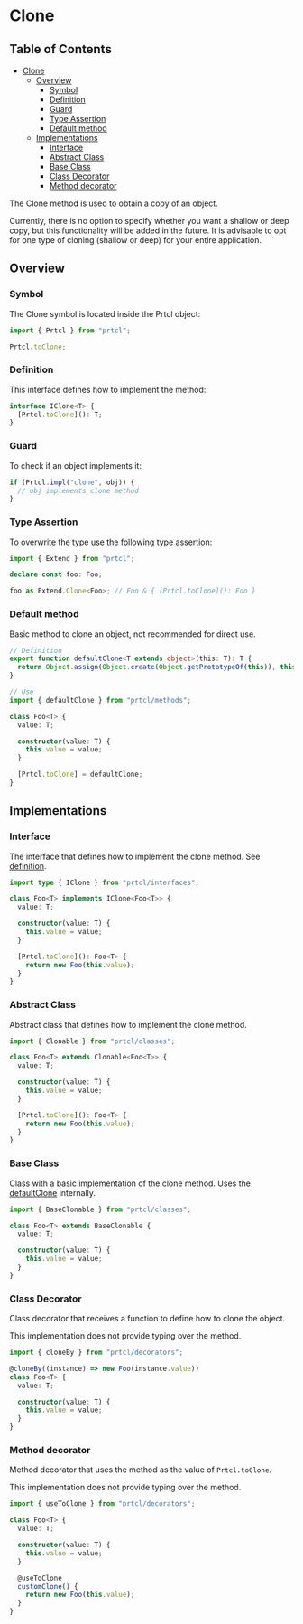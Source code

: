 # Clone

<!--toc:start-->

## Table of Contents

- [Clone](#clone)
  - [Overview](#overview)
    - [Symbol](#symbol)
    - [Definition](#definition)
    - [Guard](#guard)
    - [Type Assertion](#type-assertion)
    - [Default method](#default-method)
  - [Implementations](#implementations)
    - [Interface](#interface)
    - [Abstract Class](#abstract-class)
    - [Base Class](#base-class)
    - [Class Decorator](#class-decorator)
    - [Method decorator](#method-decorator)

<!--toc:end-->

The Clone method is used to obtain a copy of an object.

Currently, there is no option to specify whether you want a shallow or deep
copy, but this functionality will be added in the future. It is advisable to opt
for one type of cloning (shallow or deep) for your entire application.

## Overview

### Symbol

The Clone symbol is located inside the Prtcl object:

```typescript
import { Prtcl } from "prtcl";

Prtcl.toClone;
```

### Definition

This interface defines how to implement the method:

```typescript
interface IClone<T> {
  [Prtcl.toClone](): T;
}
```

### Guard

To check if an object implements it:

```typescript
if (Prtcl.impl("clone", obj)) {
  // obj implements clone method
}
```

### Type Assertion

To overwrite the type use the following type assertion:

```typescript
import { Extend } from "prtcl";

declare const foo: Foo;

foo as Extend.Clone<Foo>; // Foo & { [Prtcl.toClone](): Foo }
```

### Default method

Basic method to clone an object, not recommended for direct use.

```typescript
// Definition
export function defaultClone<T extends object>(this: T): T {
  return Object.assign(Object.create(Object.getPrototypeOf(this)), this);
}

// Use
import { defaultClone } from "prtcl/methods";

class Foo<T> {
  value: T;

  constructor(value: T) {
    this.value = value;
  }

  [Prtcl.toClone] = defaultClone;
}
```

## Implementations

### Interface

The interface that defines how to implement the clone method. See
[definition](#definition).

```typescript
import type { IClone } from "prtcl/interfaces";

class Foo<T> implements IClone<Foo<T>> {
  value: T;

  constructor(value: T) {
    this.value = value;
  }

  [Prtcl.toClone](): Foo<T> {
    return new Foo(this.value);
  }
}
```

### Abstract Class

Abstract class that defines how to implement the clone method.

```typescript
import { Clonable } from "prtcl/classes";

class Foo<T> extends Clonable<Foo<T>> {
  value: T;

  constructor(value: T) {
    this.value = value;
  }

  [Prtcl.toClone](): Foo<T> {
    return new Foo(this.value);
  }
}
```

### Base Class

Class with a basic implementation of the clone method. Uses the
[defaultClone](#default-method) internally.

```typescript
import { BaseClonable } from "prtcl/classes";

class Foo<T> extends BaseClonable {
  value: T;

  constructor(value: T) {
    this.value = value;
  }
}
```

### Class Decorator

Class decorator that receives a function to define how to clone the object.

This implementation does not provide typing over the method.

```typescript
import { cloneBy } from "prtcl/decorators";

@cloneBy((instance) => new Foo(instance.value))
class Foo<T> {
  value: T;

  constructor(value: T) {
    this.value = value;
  }
}
```

### Method decorator

Method decorator that uses the method as the value of `Prtcl.toClone`.

This implementation does not provide typing over the method.

```typescript
import { useToClone } from "prtcl/decorators";

class Foo<T> {
  value: T;

  constructor(value: T) {
    this.value = value;
  }

  @useToClone
  customClone() {
    return new Foo(this.value);
  }
}
```
